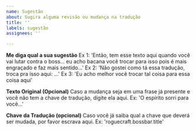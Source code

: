 ```yaml
---
name: Sugestão
about: Sugira alguma revisão ou mudança na tradução
title: ''
labels: sugestão
assignees: ''

---
```


**Me diga qual a sua sugestão**
Ex 1: 'Então, tem esse texto aqui quando você vai lutar contra o boss... eu acho bacana você trocar para isso pois é mais engraçado e faz mais sentido...'
Ex 2: 'Não gostei como tá essa tradução, troca pra isso aqui: ...'
Ex 3: 'Eu acho melhor você trocar tal coisa para essa coisa aqui'

**Texto Original (Opcional)**
Caso a mudança seja em uma frase já presente e você não tem a chave de tradução, digite ela aqui.
Ex: 'O espírito sorri para você...'

**Chave da Tradução (opcional)**
Caso você já saiba qual a chave que deverá ser mudada, por favor escrava aqui.
Ex: 'roguecraft.bossbar.title'
